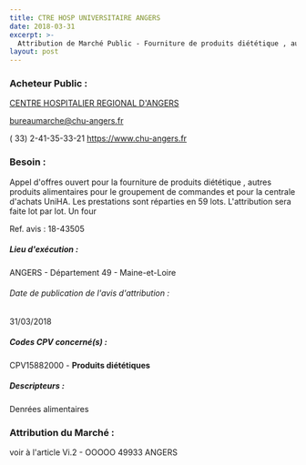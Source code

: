 ```yaml
---
title: CTRE HOSP UNIVERSITAIRE ANGERS
date: 2018-03-31
excerpt: >-
  Attribution de Marché Public - Fourniture de produits diététique , autres produits alimentaires pour le groupement de commandes et pour la centrale d'achats UniHA
layout: post
---
```


### Acheteur Public : 
<a href="/acheteur-33/siren-264900036"> CENTRE HOSPITALIER REGIONAL D'ANGERS</a><br/>



bureaumarche@chu-angers.fr

( 33) 2-41-35-33-21
https://www.chu-angers.fr
### Besoin :

Appel d'offres ouvert pour la fourniture de produits diététique , autres produits alimentaires pour le groupement de commandes et pour la centrale d'achats UniHA. Les prestations sont réparties en 59 lots. L'attribution sera faite lot par lot. Un four

Ref. avis : 18-43505


##### Lieu d'exécution :

ANGERS - Département 49 - Maine-et-Loire

###### Date de publication de l'avis d'attribution : 
31/03/2018

##### Codes CPV concerné(s) :
CPV15882000 - **Produits diététiques** <br/>

##### Descripteurs :
Denrées alimentaires <br/>

### Attribution du Marché :
voir à l'article Vi.2 - OOOOO 49933 ANGERS <br/>
